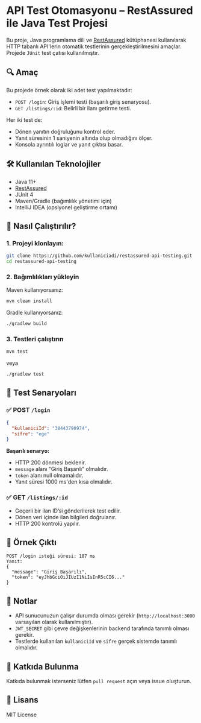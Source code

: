 
# API Test Otomasyonu – RestAssured ile Java Test Projesi

Bu proje, Java programlama dili ve [RestAssured](https://rest-assured.io/) kütüphanesi kullanılarak HTTP tabanlı API'lerin otomatik testlerinin gerçekleştirilmesini amaçlar. Projede `JUnit` test çatısı kullanılmıştır.

## 🔍 Amaç

Bu projede örnek olarak iki adet test yapılmaktadır:

- `POST /login`: Giriş işlemi testi (başarılı giriş senaryosu).
- `GET /listings/:id`: Belirli bir ilanı getirme testi.

Her iki test de:
- Dönen yanıtın doğruluğunu kontrol eder.
- Yanıt süresinin 1 saniyenin altında olup olmadığını ölçer.
- Konsola ayrıntılı loglar ve yanıt çıktısı basar.

## 🛠 Kullanılan Teknolojiler

- Java 11+
- [RestAssured](https://rest-assured.io/)
- JUnit 4
- Maven/Gradle (bağımlılık yönetimi için)
- IntelliJ IDEA (opsiyonel geliştirme ortamı)

## 🚀 Nasıl Çalıştırılır?

### 1. Projeyi klonlayın:
```bash
git clone https://github.com/kullaniciadi/restassured-api-testing.git
cd restassured-api-testing
```

### 2. Bağımlılıkları yükleyin
Maven kullanıyorsanız:

```bash
mvn clean install
```

Gradle kullanıyorsanız:

```bash
./gradlew build
```

### 3. Testleri çalıştırın

```bash
mvn test
```

veya

```bash
./gradlew test
```

## 📁 Test Senaryoları

### ✅ POST `/login`

```json
{
  "kullaniciId": "38443790974",
  "sifre": "ege"
}
```

**Başarılı senaryo:**
- HTTP 200 dönmesi beklenir.
- `message` alanı "Giriş Başarılı" olmalıdır.
- `token` alanı null olmamalıdır.
- Yanıt süresi 1000 ms'den kısa olmalıdır.

### ✅ GET `/listings/:id`

- Geçerli bir ilan ID’si gönderilerek test edilir.
- Dönen veri içinde ilan bilgileri doğrulanır.
- HTTP 200 kontrolü yapılır.

## 📸 Örnek Çıktı

```
POST /login isteği süresi: 187 ms
Yanıt:
{
  "message": "Giriş Başarılı",
  "token": "eyJhbGciOiJIUzI1NiIsInR5cCI6..."
}
```

## 📌 Notlar

- API sunucunuzun çalışır durumda olması gerekir (`http://localhost:3000` varsayılan olarak kullanılmıştır).
- `JWT_SECRET` gibi çevre değişkenlerinin backend tarafında tanımlı olması gerekir.
- Testlerde kullanılan `kullaniciId` ve `sifre` gerçek sistemde tanımlı olmalıdır.

## 🤝 Katkıda Bulunma

Katkıda bulunmak isterseniz lütfen `pull request` açın veya issue oluşturun.

## 🪪 Lisans

MIT License
